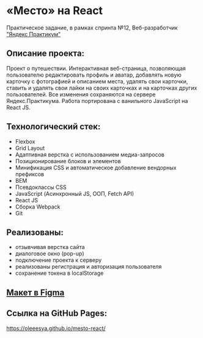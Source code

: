 # «Место» на React  
Практическое задание, в рамках спринта №12, Веб-разработчик  ["Яндекс Практикум"](https://practicum.yandex.ru/) 



## Описание проекта:
Проект о путешествии. Интерактивная веб-страница, позволяющая пользователю редактировать профиль и аватар, добавлять новую карточку с фотографией и описанием места, удалять свои карточки, ставить и удалять свои лайки на своих карточках и на карточках других пользователей. Все изменения сохраняются на сервере Яндекс.Практикума. Работа портирована с ванильного JavaScript на React JS.



## Технологический стек:  
* Flexbox  
* Grid Layout  
* Адаптивная верстка с использованием медиа-запросов  
* Позиционирование блоков и элементов  
* Минификация CSS и автоматическое добавление вендорных префиксов  
* BEM  
* Псевдоклассы CSS  
* JavaScript (Асинхронный JS, ООП, Fetch API)  
* React JS  
* Сборка Webpack  
* Git  


## Реализованы: 
* отзывчивая верстка сайта
* диалоговое окно (pop-up)
* подключение проекта к серверу
* реализованы регистрация и авторизация пользователя
* сохранение токена в localStorage 

## [Макет в Figma](https://www.figma.com/file/2cn9N9jSkmxD84oJik7xL7/JavaScript.-Sprint-4?node-id=0%3A1)

## Ссылка на GitHub Pages:

https://oleeesya.github.io/mesto-react/

